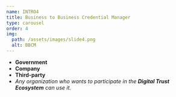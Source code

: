 ```yaml
---
name: INTRO4
title: Business to Business Credential Manager
type: carousel
order: 4
img:
  path: /assets/images/slide4.png
  alt: BBCM
---
```

- **Government**
- **Company**
- **Third-party**
- *Any organization who wants to participate in the **Digital Trust Ecosystem** can use it.*
